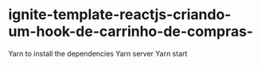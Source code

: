 # ignite-template-reactjs-criando-um-hook-de-carrinho-de-compras-

Yarn to install the dependencies
Yarn server
Yarn start

